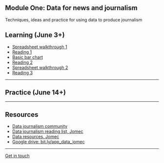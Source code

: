## Module One: Data for news and journalism

Techniques, ideas and practice for using data to produce journalism

## Learning (June 3+)

- [Spreadsheet walkthrough 1](https://aodhanlutetiae.github.io/dj/excel)
- [Reading 1](https://aodhanlutetiae.github.io/dj/reading1)
- [Basic bar chart](https://aodhanlutetiae.github.io/dj/bar)
- [Reading 2](https://aodhanlutetiae.github.io/dj/reading2)
- [Spreadsheet walkthrough 2](https://aodhanlutetiae.github.io/dj/excel2)
- [Reading 3](https://aodhanlutetiae.github.io/dj/reading3)

---

## Practice (June 14+)

<!-- - [The free press around the world](https://forms.gle/1K3vwKRC9FR5JZdS8)
- [The weather in Sheffield](https://forms.gle/vE7qyvDxMPbysyo88)
- [Finding data](https://aodhanlutetiae.github.io/dj/finding)
- [Visualising more](https://aodhanlutetiae.github.io/dj/viz)
- [The tube in London](https://forms.gle/TEcZadFC7MkCMzBu5)
- [The pubs in Wales](https://forms.gle/qrL5jyJ6Lkts5vscA)
- [Video: CIJ Pilhofer 2017](https://aodhanlutetiae.github.io/dj/vid) -->

---

## Resources

- [Data journalism community](https://aodhanlutetiae.github.io/dj/res)
- [Data journalism reading list, Jomec](https://dj-reading.readthedocs.io/en/latest/#)
- [Data resources, Jomec](https://aodhanlutetiae.github.io/j_book/intro.html)
- [Google drive: bit.ly/app_data_jomec](https://bit.ly/app_data_jomec)

---

[Get in touch](mailto:odonnella4@cardiff.ac.uk)
